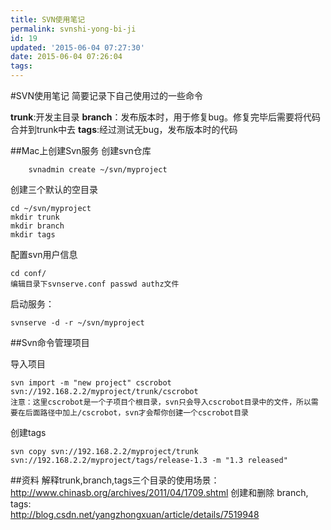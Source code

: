 ```yaml
---
title: SVN使用笔记
permalink: svnshi-yong-bi-ji
id: 19
updated: '2015-06-04 07:27:30'
date: 2015-06-04 07:26:04
tags:
---
```


#SVN使用笔记
简要记录下自己使用过的一些命令

__trunk__:开发主目录
__branch__：发布版本时，用于修复bug。修复完毕后需要将代码合并到trunk中去
__tags__:经过测试无bug，发布版本时的代码

##Mac上创建Svn服务
创建svn仓库

		svnadmin create ~/svn/myproject

创建三个默认的空目录

	cd ~/svn/myproject
	mkdir trunk
	mkdir branch
	mkdir tags

配置svn用户信息

	cd conf/
	编辑目录下svnserve.conf passwd authz文件

启动服务：

	svnserve -d -r ~/svn/myproject


##Svn命令管理项目

导入项目

	svn import -m "new project" cscrobot svn://192.168.2.2/myproject/trunk/cscrobot
	注意：这里cscrobot是一个子项目个根目录，svn只会导入cscrobot目录中的文件，所以需要在后面路径中加上/cscrobot，svn才会帮你创建一个cscrobot目录

创建tags

	svn copy svn://192.168.2.2/myproject/trunk svn://192.168.2.2/myproject/tags/release-1.3 -m "1.3 released"

##资料
解释trunk,branch,tags三个目录的使用场景：  
<http://www.chinasb.org/archives/2011/04/1709.shtml>
创建和删除 branch, tags:  
<http://blog.csdn.net/yangzhongxuan/article/details/7519948>